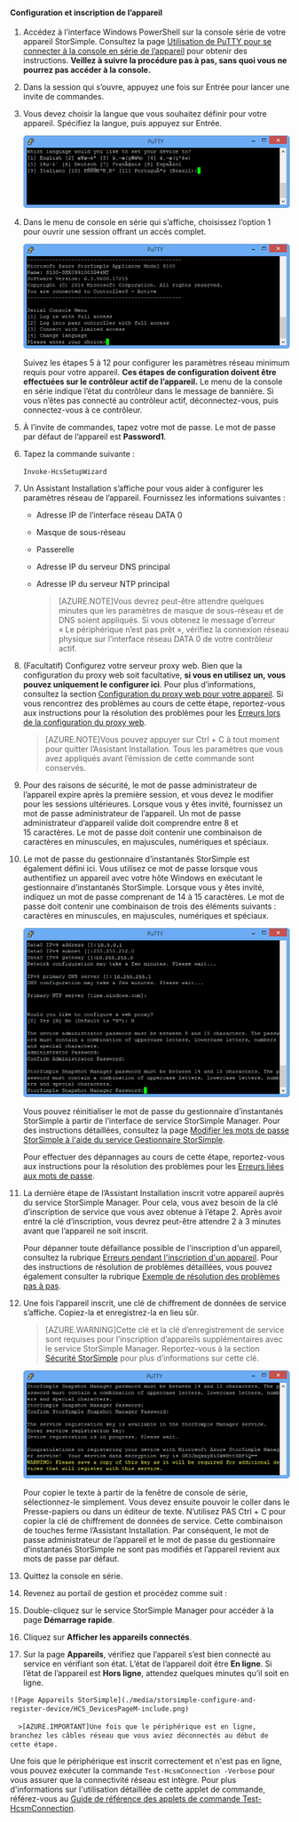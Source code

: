 
#### Configuration et inscription de l’appareil

1. Accédez à l’interface Windows PowerShell sur la console série de votre appareil StorSimple. Consultez la page [Utilisation de PuTTY pour se connecter à la console en série de l’appareil](#use-putty-to-connect-to-the-device-serial-console) pour obtenir des instructions. **Veillez à suivre la procédure pas à pas, sans quoi vous ne pourrez pas accéder à la console.**

2. Dans la session qui s’ouvre, appuyez une fois sur Entrée pour lancer une invite de commandes.

3. Vous devez choisir la langue que vous souhaitez définir pour votre appareil. Spécifiez la langue, puis appuyez sur Entrée.

    ![Configuration et inscription de l’appareil StorSimple 1](./media/storsimple-configure-and-register-device/HCS_RegisterYourDevice1-include.png)

4. Dans le menu de console en série qui s’affiche, choisissez l’option 1 pour ouvrir une session offrant un accès complet.

    ![Inscription de l’appareil StorSimple 2](./media/storsimple-configure-and-register-device/HCS_RegisterYourDevice2-include.png)
  
     Suivez les étapes 5 à 12 pour configurer les paramètres réseau minimum requis pour votre appareil. **Ces étapes de configuration doivent être effectuées sur le contrôleur actif de l’appareil.** Le menu de la console en série indique l’état du contrôleur dans le message de bannière. Si vous n’êtes pas connecté au contrôleur actif, déconnectez-vous, puis connectez-vous à ce contrôleur.

5. À l’invite de commandes, tapez votre mot de passe. Le mot de passe par défaut de l’appareil est **Password1**.

6. Tapez la commande suivante :

     `Invoke-HcsSetupWizard`

7. Un Assistant Installation s’affiche pour vous aider à configurer les paramètres réseau de l’appareil. Fournissez les informations suivantes :
   - Adresse IP de l’interface réseau DATA 0
   - Masque de sous-réseau
   - Passerelle
   - Adresse IP du serveur DNS principal
   - Adresse IP du serveur NTP principal
   
      >[AZURE.NOTE]Vous devrez peut-être attendre quelques minutes que les paramètres de masque de sous-réseau et de DNS soient appliqués. Si vous obtenez le message d’erreur « Le périphérique n’est pas prêt », vérifiez la connexion réseau physique sur l’interface réseau DATA 0 de votre contrôleur actif.

8. (Facultatif) Configurez votre serveur proxy web. Bien que la configuration du proxy web soit facultative, **si vous en utilisez un, vous pouvez uniquement le configurer ici**. Pour plus d’informations, consultez la section [Configuration du proxy web pour votre appareil](https://msdn.microsoft.com/library/azure/dn764937.aspx). Si vous rencontrez des problèmes au cours de cette étape, reportez-vous aux instructions pour la résolution des problèmes pour les [Erreurs lors de la configuration du proxy web](storsimple-troubleshoot-deployment.md#errors-during-the-optional-web-proxy-settings).
 

      >[AZURE.NOTE]Vous pouvez appuyer sur Ctrl + C à tout moment pour quitter l’Assistant Installation. Tous les paramètres que vous avez appliqués avant l’émission de cette commande sont conservés.

9. Pour des raisons de sécurité, le mot de passe administrateur de l’appareil expire après la première session, et vous devez le modifier pour les sessions ultérieures. Lorsque vous y êtes invité, fournissez un mot de passe administrateur de l’appareil. Un mot de passe administrateur d’appareil valide doit comprendre entre 8 et 15 caractères. Le mot de passe doit contenir une combinaison de caractères en minuscules, en majuscules, numériques et spéciaux.

10. Le mot de passe du gestionnaire d’instantanés StorSimple est également défini ici. Vous utilisez ce mot de passe lorsque vous authentifiez un appareil avec votre hôte Windows en exécutant le gestionnaire d’instantanés StorSimple. Lorsque vous y êtes invité, indiquez un mot de passe comprenant de 14 à 15 caractères. Le mot de passe doit contenir une combinaison de trois des éléments suivants : caractères en minuscules, en majuscules, numériques et spéciaux.

    ![Inscription de l’appareil StorSimple 4](./media/storsimple-configure-and-register-device/HCS_RegisterYourDevice4-include.png)

    Vous pouvez réinitialiser le mot de passe du gestionnaire d’instantanés StorSimple à partir de l’interface de service StorSimple Manager. Pour des instructions détaillées, consultez la page [Modifier les mots de passe StorSimple à l'aide du service Gestionnaire StorSimple](storsimple-change-passwords.md).

	Pour effectuer des dépannages au cours de cette étape, reportez-vous aux instructions pour la résolution des problèmes pour les [Erreurs liées aux mots de passe](storsimple-troubleshoot-deployment.md#errors-related-to-device-administrator-and-storsimple-snapshot-manager-passwords).

11. La dernière étape de l’Assistant Installation inscrit votre appareil auprès du service StorSimple Manager. Pour cela, vous avez besoin de la clé d’inscription de service que vous avez obtenue à l’étape 2. Après avoir entré la clé d’inscription, vous devrez peut-être attendre 2 à 3 minutes avant que l’appareil ne soit inscrit.

	Pour dépanner toute défaillance possible de l'inscription d'un appareil, consultez la rubrique [Erreurs pendant l'inscription d'un appareil](storsimple-troubleshoot-deployment.md#errors-during-device-registration). Pour des instructions de résolution de problèmes détaillées, vous pouvez également consulter la rubrique [Exemple de résolution des problèmes pas à pas](storsimple-troubleshoot-deployment.md#step-by-step-storsimple-troubleshooting-example).

12. Une fois l’appareil inscrit, une clé de chiffrement de données de service s’affiche. Copiez-la et enregistrez-la en lieu sûr.
	
	> [AZURE.WARNING]Cette clé et la clé d’enregistrement de service sont requises pour l’inscription d’appareils supplémentaires avec le service StorSimple Manager. Reportez-vous à la section [Sécurité StorSimple](../articles/storsimple/storsimple-security.md) pour plus d’informations sur cette clé.

     ![Inscription de l’appareil StorSimple 6](./media/storsimple-configure-and-register-device/HCS_RegisterYourDevice6-include.png)

     Pour copier le texte à partir de la fenêtre de console de série, sélectionnez-le simplement. Vous devez ensuite pouvoir le coller dans le Presse-papiers ou dans un éditeur de texte. N’utilisez PAS Ctrl + C pour copier la clé de chiffrement de données de service. Cette combinaison de touches ferme l’Assistant Installation. Par conséquent, le mot de passe administrateur de l’appareil et le mot de passe du gestionnaire d’instantanés StorSimple ne sont pas modifiés et l’appareil revient aux mots de passe par défaut.

13. Quittez la console en série.

14. Revenez au portail de gestion et procédez comme suit :
  1. Double-cliquez sur le service StorSimple Manager pour accéder à la page **Démarrage rapide**.
  2. Cliquez sur **Afficher les appareils connectés**.
  3. Sur la page **Appareils**, vérifiez que l’appareil s’est bien connecté au service en vérifiant son état. L’état de l’appareil doit être **En ligne**. Si l’état de l’appareil est **Hors ligne**, attendez quelques minutes qu’il soit en ligne.
   
    ![Page Appareils StorSimple](./media/storsimple-configure-and-register-device/HCS_DevicesPageM-include.png)
  
      >[AZURE.IMPORTANT]Une fois que le périphérique est en ligne, branchez les câbles réseau que vous aviez déconnectés au début de cette étape.

Une fois que le périphérique est inscrit correctement et n'est pas en ligne, vous pouvez exécuter la commande `Test-HcsmConnection -Verbose` pour vous assurer que la connectivité réseau est intègre. Pour plus d'informations sur l'utilisation détaillée de cette applet de commande, référez-vous au [Guide de référence des applets de commande Test-HcsmConnection](https://technet.microsoft.com/library/dn715782.aspx).

<!---HONumber=August15_HO7-->